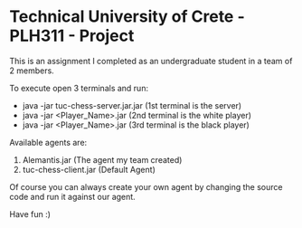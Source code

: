 # Technical University of Crete - PLH311 - Project
This is an assignment I completed as an undergraduate student in a team of 2 members.

To execute open 3 terminals and run:
- java -jar tuc-chess-server.jar.jar (1st terminal is the server)
- java -jar <Player_Name>.jar        (2nd terminal is the white player)
- java -jar <Player_Name>.jar        (3rd terminal is the black player)
	
Available agents are:
1. Alemantis.jar        (The agent my team created)
2. tuc-chess-client.jar (Default Agent)
	
Of course you can always create your own agent by changing the source code and run it against our agent.

Have fun :)
